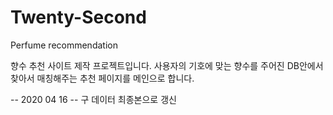 # Twenty-Second
Perfume recommendation

향수 추천 사이트 제작 프로젝트입니다.
사용자의 기호에 맞는 향수를 주어진 DB안에서 찾아서 매칭해주는 추천 페이지를 메인으로 합니다.

-- 2020 04 16
-- 구 데이터 최종본으로 갱신
